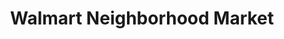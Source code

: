 ---
title: "Walmart Neighborhood Market"
url: /orangeburg/walmart-neighborhood-market/
shop: Supermarkt
---